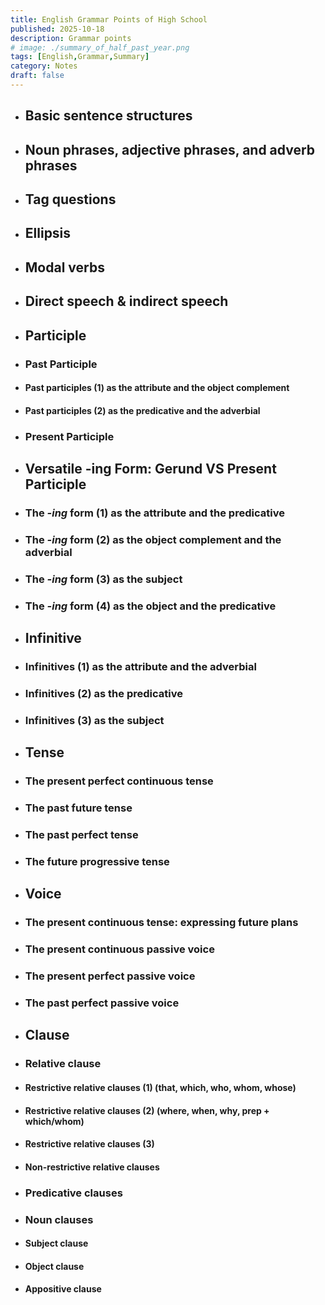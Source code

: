 ```yaml
---
title: English Grammar Points of High School 
published: 2025-10-18
description: Grammar points
# image: ./summary_of_half_past_year.png
tags: [English,Grammar,Summary]
category: Notes
draft: false
---
```


- ## Basic sentence structures


- ## Noun phrases, adjective phrases, and adverb phrases


- ## Tag questions


- ## Ellipsis


- ## Modal verbs


- ## Direct speech & indirect speech


- ## Participle
- ### Past Participle
- #### **Past participles** (1) as the attribute and the object complement
- #### **Past participles** (2) as the predicative and the adverbial
- ### Present Participle


- ## Versatile -ing Form: Gerund VS Present Participle
- ### The ***-ing* form** (1) as the attribute and the predicative
- ### The ***-ing* form** (2) as the object complement and the adverbial
- ### The ***-ing* form** (3) as the subject
- ### The ***-ing* form** (4) as the object and the predicative


- ## Infinitive
- ### **Infinitives** (1) as the attribute and the adverbial
- ### **Infinitives** (2) as the predicative
- ### **Infinitives** (3) as the subject


- ## Tense
- ### The **present perfect continuous tense**
- ### The **past future tense**
- ### The **past perfect tense**
- ### The **future progressive tense**


- ## Voice
- ### The **present continuous tense**: expressing future plans
- ### The **present continuous passive voice**
- ### The **present perfect passive voice**
- ### The **past perfect passive voice**


- ## Clause
- ### **Relative clause**
- #### Restrictive **relative clauses** (1) (that, which, who, whom, whose)
- #### Restrictive **relative clauses** (2) (where, when, why, prep + which/whom)
- #### Restrictive **relative clauses** (3)
- #### Non-restrictive **relative clauses**
- ### **Predicative clauses**
- ### **Noun clauses**
- #### Subject clause
- #### Object clause
- #### Appositive clause





